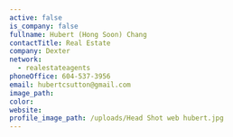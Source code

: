 ```yaml
---
active: false
is_company: false
fullname: Hubert (Hong Soon) Chang
contactTitle: Real Estate
company: Dexter
network:
  - realestateagents
phoneOffice: 604-537-3956
email: hubertcsutton@gmail.com
image_path:
color:
website:
profile_image_path: /uploads/Head Shot web hubert.jpg
---
```

